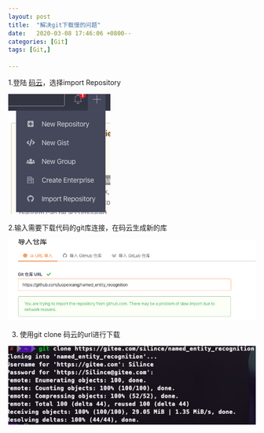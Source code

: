 ```yaml
---
layout: post
title:  "解决git下载慢的问题"
date:   2020-03-08 17:46:06 +0800--
categories: [Git]
tags: [Git,]  

---
```


1.登陆 [码云](https://gitee.com/)，选择import Repository

![image-20200308171122915](/assets/imgs/image-20200308171122915.png)



2.输入需要下载代码的git库连接，在码云生成新的库

![image-20200308172026952](/assets/imgs/image-20200308172026952.png)

3. 使用git clone 码云的url进行下载

![image-20200308172211223](/assets/imgs/image-20200308172211223.png)